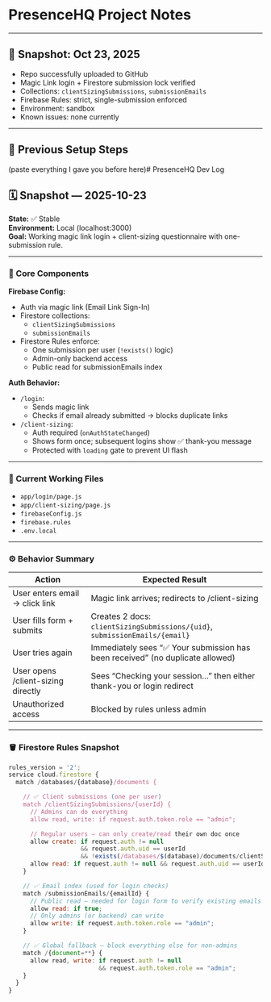 # PresenceHQ Project Notes

---

## 🔹 Snapshot: Oct 23, 2025
- Repo successfully uploaded to GitHub  
- Magic Link login + Firestore submission lock verified  
- Collections: `clientSizingSubmissions`, `submissionEmails`
- Firebase Rules: strict, single-submission enforced  
- Environment: sandbox  
- Known issues: none currently  

---

## 🔹 Previous Setup Steps
(paste everything I gave you before here)# PresenceHQ Dev Log

## 🗓 Snapshot — 2025-10-23
**State:** ✅ Stable  
**Environment:** Local (localhost:3000)  
**Goal:** Working magic link login + client-sizing questionnaire with one-submission rule.

---

### 🔧 Core Components
**Firebase Config:**  
- Auth via magic link (Email Link Sign-In)  
- Firestore collections:
  - `clientSizingSubmissions`
  - `submissionEmails`
- Firestore Rules enforce:
  - One submission per user (`!exists()` logic)
  - Admin-only backend access
  - Public read for submissionEmails index

**Auth Behavior:**
- `/login`:
  - Sends magic link
  - Checks if email already submitted → blocks duplicate links
- `/client-sizing`:
  - Auth required (`onAuthStateChanged`)
  - Shows form once; subsequent logins show ✅ thank-you message
  - Protected with `loading` gate to prevent UI flash

---

### 📂 Current Working Files
- `app/login/page.js`
- `app/client-sizing/page.js`
- `firebaseConfig.js`
- `firebase.rules`
- `.env.local`

---

### ⚙️ Behavior Summary
| Action | Expected Result |
|--------|------------------|
| User enters email → click link | Magic link arrives; redirects to /client-sizing |
| User fills form + submits | Creates 2 docs: `clientSizingSubmissions/{uid}`, `submissionEmails/{email}` |
| User tries again | Immediately sees “✅ Your submission has been received” (no duplicate allowed) |
| User opens /client-sizing directly | Sees “Checking your session…” then either thank-you or login redirect |
| Unauthorized access | Blocked by rules unless admin |

---

### 🪣 Firestore Rules Snapshot
```js
rules_version = '2';
service cloud.firestore {
  match /databases/{database}/documents {

    // ✅ Client submissions (one per user)
    match /clientSizingSubmissions/{userId} {
      // Admins can do everything
      allow read, write: if request.auth.token.role == "admin";

      // Regular users — can only create/read their own doc once
      allow create: if request.auth != null
                    && request.auth.uid == userId
                    && !exists(/databases/$(database)/documents/clientSizingSubmissions/$(userId));
      allow read: if request.auth != null && request.auth.uid == userId;
    }

    // ✅ Email index (used for login checks)
    match /submissionEmails/{emailId} {
      // Public read — needed for login form to verify existing emails
      allow read: if true;
      // Only admins (or backend) can write
      allow write: if request.auth.token.role == "admin";
    }

    // ✅ Global fallback — block everything else for non-admins
    match /{document=**} {
      allow read, write: if request.auth != null
                         && request.auth.token.role == "admin";
    }
  }
}